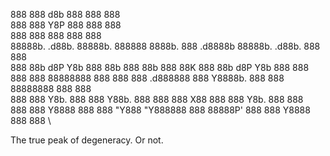 888                        888             d8b          888               888 888 \
888                        888             Y8P          888               888 888 \
888                        888                          888               888 888 \
88888b.   .d88b.  88888b.  888888  8888b.  888 .d8888b  88888b.   .d88b.  888 888 \
888  88b d8P  Y8b 888  88b 888         88b 888 88K      888  88b d8P  Y8b 888 888 \
888  888 88888888 888  888 888    .d888888 888  Y8888b. 888  888 88888888 888 888 \
888  888 Y8b.     888  888 Y88b.  888  888 888      X88 888  888 Y8b.     888 888 \
888  888   Y8888  888  888  "Y888 "Y888888 888  88888P' 888  888   Y8888  888 888  \

The true peak of degeneracy. Or not.
